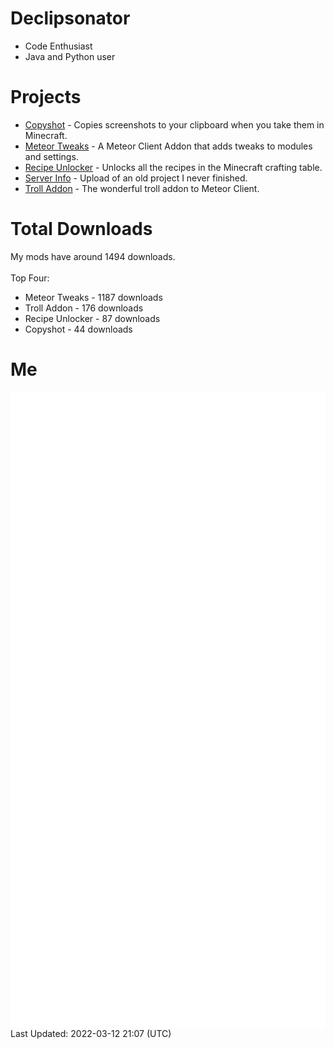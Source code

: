 # Declipsonator
- Code Enthusiast
- Java and Python user
# Projects
- [Copyshot](https://github.com/Declipsonator/Copyshot) - Copies screenshots to your clipboard when you take them in Minecraft.
- [Meteor Tweaks](https://github.com/Declipsonator/Meteor-Tweaks) - A Meteor Client Addon that adds tweaks to modules and settings.
- [Recipe Unlocker](https://github.com/Declipsonator/Recipe-Unlocker) - Unlocks all the recipes in the Minecraft crafting table.
- [Server Info](https://github.com/Declipsonator/Server-Info) - Upload of an old project I never finished.
- [Troll Addon](https://github.com/Declipsonator/Troll-Addon) - The wonderful troll addon to Meteor Client.


# Total Downloads
My mods have around 1494 downloads. \
\
Top Four:
- Meteor Tweaks - 1187 downloads  
- Troll Addon - 176 downloads  
- Recipe Unlocker - 87 downloads  
- Copyshot - 44 downloads  


# Me
<img align="center" src="/github-metrics.svg" alt="Metrics">
Last Updated: 2022-03-12 21:07 (UTC)
